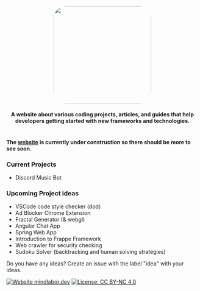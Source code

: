 

<div align="center">
  <p align="center">
    <img src="https://raw.githubusercontent.com/MindLabor/mindlabor.dev/master/assets/global/mindlabor/wgrad-bg-icon.png" height="256" style="border-radius: 32px;">
  </p>
  <h4 align="center">A website about various coding projects, articles, and guides that help developers getting started with new frameworks and technologies.</h4>
  <h1></h1>
</div>

**The [website](https://mindlabor.dev) is currently under construction so there should be more to see soon.**


### Current Projects
* Discord Music Bot

### Upcoming Project ideas
* VSCode code style checker (dod)
* Ad Blocker Chrome Extension
* Fractal Generator (& webgl)
* Angular Chat App
* Spring Web App
* Introduction to Frappe Framework
* Web crawler for security checking
* Sudoku Solver (backtracking and human solving strategies)

Do you have any ideas? Create an issue with the label "idea" with your ideas.

[![Website mindlabor.dev](https://img.shields.io/website-up-down-green-red/http/mindlabor.dev.svg)](https://mindlabor.dev) [![License: CC BY-NC 4.0](https://img.shields.io/badge/License-CC%20BY--NC%204.0-lightgrey.svg)](https://creativecommons.org/licenses/by-nc/4.0/)
